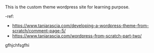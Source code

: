 This is the custom theme wordpress site for learning purpose.

-ref:
- https://www.taniarascia.com/developing-a-wordpress-theme-from-scratch/comment-page-5/
- https://www.taniarascia.com/wordpress-from-scratch-part-two/

gfhjchfsgfhi
